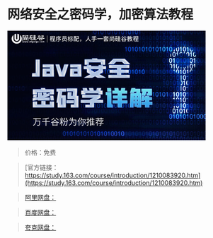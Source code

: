 # 网络安全之密码学，加密算法教程

![img](../../../assets/study163/free/a8ccf24a8c1e4f04a85b4cd499361bca.jpg)

> 价格：免费

> [官方链接：https://study.163.com/course/introduction/1210083920.htm](https://study.163.com/course/introduction/1210083920.htm)

> [阿里网盘：]()

> [百度网盘：]()

> [夸克网盘：]()
